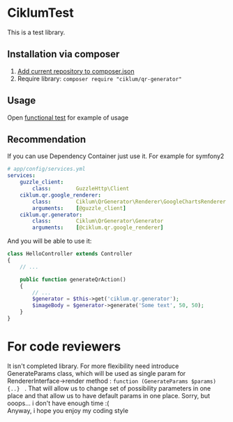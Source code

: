 CiklumTest
========================================

This is a test library.

Installation via composer
-------------

1. [Add current repository to composer.json](https://getcomposer.org/doc/05-repositories.md#vcs)
2. Require library: `composer require "ciklum/qr-generator"`

Usage
-------

Open [functional test](tests/Functional/GenerateLogicTest.php) for example of usage

Recommendation
-------------
If you can use Dependency Container  just use it. For example for symfony2
```yaml
# app/config/services.yml
services:
    guzzle_client:
        class:        GuzzleHttp\Client
    ciklum.qr.google_renderer:
        class:        Ciklum\QrGenerator\Renderer\GoogleChartsRenderer
        arguments:    [@guzzle_client]
    ciklum.qr.generator:
        class:        Ciklum\QrGenerator\Generator
        arguments:    [@ciklum.qr.google_renderer]
```

And you will be able to use it:  
```php
class HelloController extends Controller
{
    // ...

    public function generateQrAction()
    {
        // ...
        $generator = $this->get('ciklum.qr.generator');
        $imageBody = $generator->generate('Some text', 50, 50);
    }
}
```




For code reviewers
===================
It isn't completed library. For more flexibility need introduce GenerateParams class, which 
will be used  as single param for  RendererInterface->render method :
 `function (GenerateParams $params) {..} ` . That will allow us to change set of possibility 
 parameters in one place and that allow us to have default params in one place. Sorry, 
 but ooops... i don't have enough time :(
 <br> Anyway, i hope you enjoy my coding style 